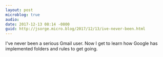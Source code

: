 ```yaml
---
layout: post
microblog: true
audio: 
date: 2017-12-13 08:14 -0800
guid: http://jsorge.micro.blog/2017/12/13/ive-never-been.html
---
```

I've never been a serious Gmail user. Now I get to learn how Google has implemented folders and rules to get going.
